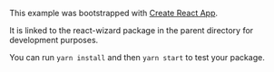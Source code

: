 This example was bootstrapped with [Create React App](https://github.com/facebook/create-react-app).

It is linked to the react-wizard package in the parent directory for development purposes.

You can run `yarn install` and then `yarn start` to test your package.
